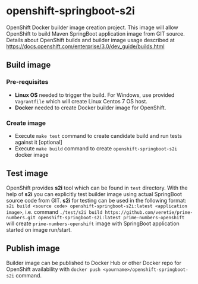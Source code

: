 # openshift-springboot-s2i
OpenShift Docker builder image creation project. This image will allow OpenShift to build Maven SpringBoot application image from GIT source.
Details about OpenShift builds and builder image usage described at https://docs.openshift.com/enterprise/3.0/dev_guide/builds.html

## Build image

### Pre-requisites
 - **Linux OS** needed to trigger the build. For Windows, use provided ```Vagrantfile``` which will create Linux Centos 7 OS host.
 - **Docker** needed to create Docker builder image for OpenShift.

### Create image
 - Execute ```make test``` command to create candidate build and run tests against it [optional]
 - Execute ```make build``` command to create ```openshift-springboot-s2i``` docker image
 
## Test image
OpenShift provides **s2i** tool which can be found in ```test``` directory. 
With the help of **s2i** you can explicitly test builder image using actual SpringBoot source code from GIT.
**s2i** for testing can be used in the following format: ```s2i build <source code> openshift-springboot-s2i:latest <application image>```, i.e. 
command ```./test/s2i build https://github.com/veretie/prime-numbers.git openshift-springboot-s2i:latest prime-numbers-openshift``` 
will create ```prime-numbers-openshift``` image with SpringBoot application started on image run/start.

## Publish image
Builder image can be published to Docker Hub or other Docker repo for OpenShift availability 
with ```docker push <yourname>/openshift-springboot-s2i``` command.